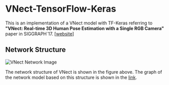 # VNect-TensorFlow-Keras

This is an implementation of a VNect model with TF-Keras referring to **"VNect: Real-time 3D Human Pose Estimation with a Single RGB Camera"** paper in SIGGRAPH`17.  [[website](http://gvv.mpi-inf.mpg.de/projects/VNect/)]
 
## Network Structure

![VNect Network Image](https://www.researchgate.net/profile/Dan_Casas/publication/316679944/figure/fig2/AS:490492136824833@1493953846900/Network-Structure-The-structure-above-is-preceded-by-ResNet50-100-till-level-4-We-use_W640.jpg)


The network structure of VNect is shown in the figure above.
The graph of the network model based on this structure is shown in the [link](./model.png).
